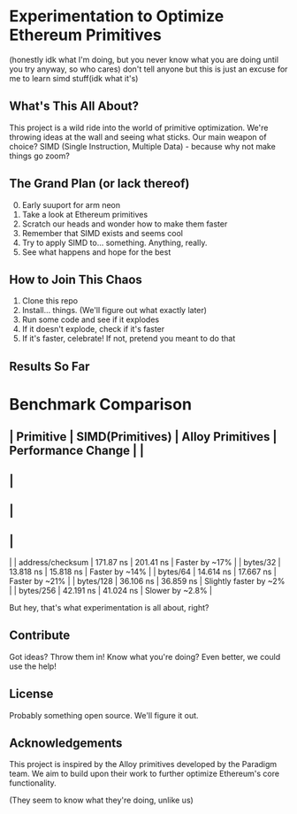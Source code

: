 # Experimentation to Optimize Ethereum Primitives

(honestly idk what I'm doing, but you never know what you are doing until you try anyway, so who cares)
don't tell anyone but this is just an excuse for me to learn simd stuff(idk what it's)

## What's This All About?

This project is a wild ride into the world of primitive optimization. We're throwing ideas at the wall and seeing what sticks. Our main weapon of choice? SIMD (Single Instruction, Multiple Data) - because why not make things go zoom?

## The Grand Plan (or lack thereof)
0. Early suuport for arm neon
1. Take a look at Ethereum primitives
2. Scratch our heads and wonder how to make them faster
3. Remember that SIMD exists and seems cool
4. Try to apply SIMD to... something. Anything, really.
5. See what happens and hope for the best


## How to Join This Chaos

1. Clone this repo
2. Install... things. (We'll figure out what exactly later)
3. Run some code and see if it explodes
4. If it doesn't explode, check if it's faster
5. If it's faster, celebrate! If not, pretend you meant to do that

## Results So Far
# Benchmark Comparison

|
 Primitive 
|
 SIMD(Primitives)
|
 Alloy Primitives
|
 Performance Change 
|
|
-----------
|
-----------
|
------------
|
---------------------
|
|
 address/checksum 
|
 171.87 ns 
|
 201.41 ns 
|
 Faster by ~17% 
|
|
 bytes/32 
|
 13.818 ns 
|
 15.818 ns 
|
 Faster by ~14% 
|
|
 bytes/64 
|
 14.614 ns 
|
 17.667 ns 
|
 Faster by ~21% 
|
|
 bytes/128 
|
 36.106 ns 
|
 36.859 ns 
|
 Slightly faster by ~2% 
|
|
 bytes/256 
|
 42.191 ns 
|
 41.024 ns 
|
 Slower by ~2.8%
|


But hey, that's what experimentation is all about, right?

## Contribute

Got ideas? Throw them in! 
Know what you're doing? Even better, we could use the help!

## License

Probably something open source. We'll figure it out.

## Acknowledgements

This project is inspired by the Alloy primitives developed by the Paradigm team. We aim to build upon their work to further optimize Ethereum's core functionality.

(They seem to know what they're doing, unlike us)